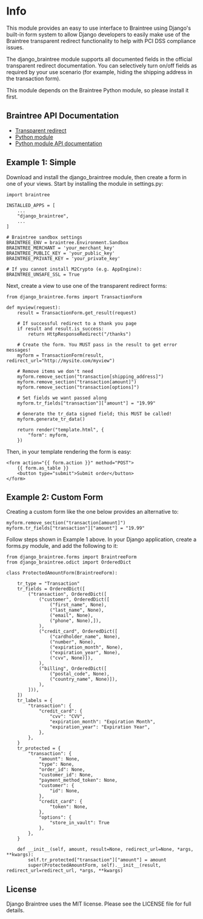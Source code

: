 Info
====

This module provides an easy to use interface to Braintree using Django's built-in form system to allow Django developers to easily make use of the Braintree transparent redirect functionality to help with PCI DSS compliance issues.

The django_braintree module supports all documented fields in the official transparent redirect documentation. You can selectively turn on/off fields as required by your use scenario (for example, hiding the shipping address in the transaction form).

This module depends on the Braintree Python module, so please install it first.

Braintree API Documentation
---------------------------

 * [Transparent redirect][1]
 * [Python module][2]
 * [Python module API documentation][3]

[1]: http://www.braintreepaymentsolutions.com/gateway/transparent-redirect
[2]: http://www.braintreepaymentsolutions.com/gateway/python
[3]: http://www.braintreepaymentsolutions.com/gateway/python/docs/index.html

Example 1: Simple
-----------------
Download and install the django_braintree module, then create a form in one of your views. Start by installing the module in settings.py:

    import braintree

    INSTALLED_APPS = [
        ...
        "django_braintree",
        ...
    ]

    # Braintree sandbox settings
    BRAINTREE_ENV = braintree.Environment.Sandbox
    BRAINTREE_MERCHANT = 'your_merchant_key'
    BRAINTREE_PUBLIC_KEY = 'your_public_key'
    BRAINTREE_PRIVATE_KEY = 'your_private_key'

    # If you cannot install M2Crypto (e.g. AppEngine):
    BRAINTREE_UNSAFE_SSL = True

Next, create a view to use one of the transparent redirect forms:

    from django_braintree.forms import TransactionForm

    def myview(request):
        result = TransactionForm.get_result(request)

        # If successful redirect to a thank you page
        if result and result.is_success:
            return HttpResponseRedirect("/thanks")

        # Create the form. You MUST pass in the result to get error messages!
        myform = TransactionForm(result, redirect_url="http://mysite.com/myview")

        # Remove items we don't need
        myform.remove_section("transaction[shipping_address]")
        myform.remove_section("transaction[amount]")
        myform.remove_section("transaction[options]")

        # Set fields we want passed along
        myform.tr_fields["transaction"]["amount"] = "19.99"

        # Generate the tr_data signed field; this MUST be called!
        myform.generate_tr_data()

        return render("template.html", {
            "form": myform,
        })

Then, in your template rendering the form is easy:

    <form action="{{ form.action }}" method="POST">
        {{ form.as_table }}
        <button type="submit">Submit order</button>
    </form>

Example 2: Custom Form
----------------------

Creating a custom form like the one below provides an alternative to:

    myform.remove_section("transaction[amount]")
    myform.tr_fields["transaction"]["amount"] = "19.99"

Follow steps shown in Example 1 above. In your Django application, create a
forms.py module, and add the following to it:

    from django_braintree.forms import BraintreeForm
    from django_braintree.odict import OrderedDict

    class ProtectedAmountForm(BraintreeForm):

        tr_type = "Transaction"
        tr_fields = OrderedDict([
            ("transaction", OrderedDict([
                ("customer", OrderedDict([
                    ("first_name", None),
                    ("last_name", None),
                    ("email", None),
                    ("phone", None),]),
                ),
                ("credit_card", OrderedDict([
                    ("cardholder_name", None),
                    ("number", None),
                    ("expiration_month", None),
                    ("expiration_year", None),
                    ("cvv", None)]),
                ),
                ("billing", OrderedDict([
                    ("postal_code", None),
                    ("country_name", None)]),
                ),
            ])),
        ])
        tr_labels = {
            "transaction": {
                "credit_card": {
                    "cvv": "CVV",
                    "expiration_month": "Expiration Month",
                    "expiration_year": "Expiration Year",
                },
            },
        }
        tr_protected = {
            "transaction": {
                "amount": None,
                "type": None,
                "order_id": None,
                "customer_id": None,
                "payment_method_token": None,
                "customer": {
                    "id": None,
                },
                "credit_card": {
                    "token": None,
                },
                "options": {
                    "store_in_vault": True
                },
            },
        }

        def __init__(self, amount, result=None, redirect_url=None, *args, **kwargs):
            self.tr_protected["transaction"]["amount"] = amount
            super(ProtectedAmountForm, self).__init__(result, redirect_url=redirect_url, *args, **kwargs)

License
-------
Django Braintree uses the MIT license. Please see the LICENSE file for full details.
